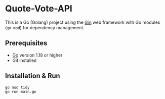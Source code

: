 # Quote-Vote-API

This is a Go (Golang) project using the [Gin](https://github.com/gin-gonic/gin) web framework with Go modules (`go mod`) for dependency management.

## Prerequisites

- [Go](https://golang.org/dl/) version 1.18 or higher
- Git installed

## Installation & Run

```bash
go mod tidy
go run main.go

